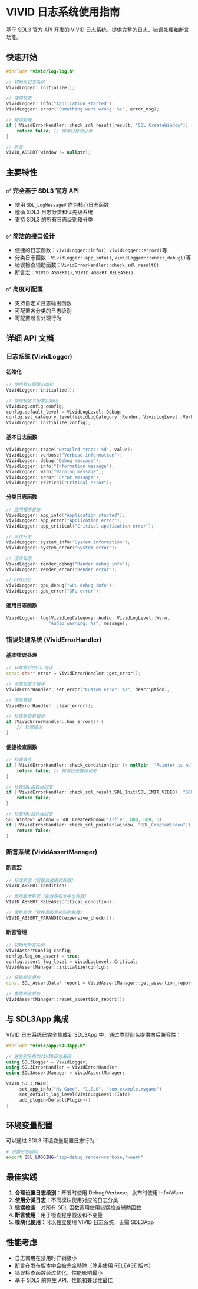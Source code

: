 # VIVID 日志系统使用指南

基于 SDL3 官方 API 开发的 VIVID 日志系统，提供完整的日志、错误处理和断言功能。

## 快速开始

```cpp
#include "vivid/log/log.h"

// 初始化日志系统
VividLogger::initialize();

// 使用日志
VividLogger::info("Application started");
VividLogger::error("Something went wrong: %s", error_msg);

// 错误处理
if (!VividErrorHandler::check_sdl_result(result, "SDL_CreateWindow")) {
    return false; // 错误已自动记录
}

// 断言
VIVID_ASSERT(window != nullptr);
```

## 主要特性

### ✅ 完全基于 SDL3 官方 API

- 使用 `SDL_LogMessageV` 作为核心日志函数
- 遵循 SDL3 日志分类和优先级系统
- 支持 SDL3 的所有日志级别和分类

### ✅ 简洁的接口设计

- 便捷的日志函数：`VividLogger::info()`, `VividLogger::error()`等
- 分类日志函数：`VividLogger::app_info()`, `VividLogger::render_debug()`等
- 错误检查辅助函数：`VividErrorHandler::check_sdl_result()`
- 断言宏：`VIVID_ASSERT()`, `VIVID_ASSERT_RELEASE()`

### ✅ 高度可配置

- 支持自定义日志输出函数
- 可配置各分类的日志级别
- 可配置断言处理行为

## 详细 API 文档

### 日志系统 (VividLogger)

#### 初始化

```cpp
// 使用默认配置初始化
VividLogger::initialize();

// 使用自定义配置初始化
VividLogConfig config;
config.default_level = VividLogLevel::Debug;
config.set_category_level(VividLogCategory::Render, VividLogLevel::Verbose);
VividLogger::initialize(config);
```

#### 基本日志函数

```cpp
VividLogger::trace("Detailed trace: %d", value);
VividLogger::verbose("Verbose information");
VividLogger::debug("Debug message");
VividLogger::info("Information message");
VividLogger::warn("Warning message");
VividLogger::error("Error message");
VividLogger::critical("Critical error");
```

#### 分类日志函数

```cpp
// 应用程序日志
VividLogger::app_info("Application started");
VividLogger::app_error("Application error");
VividLogger::app_critical("Critical application error");

// 系统日志
VividLogger::system_info("System information");
VividLogger::system_error("System error");

// 渲染日志
VividLogger::render_debug("Render debug info");
VividLogger::render_error("Render error");

// GPU日志
VividLogger::gpu_debug("GPU debug info");
VividLogger::gpu_error("GPU error");
```

#### 通用日志函数

```cpp
VividLogger::log(VividLogCategory::Audio, VividLogLevel::Warn,
                "Audio warning: %s", message);
```

### 错误处理系统 (VividErrorHandler)

#### 基本错误处理

```cpp
// 获取最后的SDL错误
const char* error = VividErrorHandler::get_error();

// 设置自定义错误
VividErrorHandler::set_error("Custom error: %s", description);

// 清除错误
VividErrorHandler::clear_error();

// 检查是否有错误
if (VividErrorHandler::has_error()) {
    // 处理错误
}
```

#### 便捷检查函数

```cpp
// 检查条件
if (!VividErrorHandler::check_condition(ptr != nullptr, "Pointer is null")) {
    return false; // 错误已设置和记录
}

// 检查SDL函数返回值
if (!VividErrorHandler::check_sdl_result(SDL_Init(SDL_INIT_VIDEO), "SDL_Init")) {
    return false;
}

// 检查SDL指针返回值
SDL_Window* window = SDL_CreateWindow("Title", 800, 600, 0);
if (!VividErrorHandler::check_sdl_pointer(window, "SDL_CreateWindow")) {
    return false;
}
```

### 断言系统 (VividAssertManager)

#### 断言宏

```cpp
// 标准断言（仅在调试模式有效）
VIVID_ASSERT(condition);

// 发布版本断言（在发布版本中也有效）
VIVID_ASSERT_RELEASE(critical_condition);

// 偏执断言（仅在高断言级别时有效）
VIVID_ASSERT_PARANOID(expensive_check());
```

#### 断言管理

```cpp
// 初始化断言系统
VividAssertConfig config;
config.log_on_assert = true;
config.assert_log_level = VividLogLevel::Critical;
VividAssertManager::initialize(config);

// 获取断言报告
const SDL_AssertData* report = VividAssertManager::get_assertion_report();

// 重置断言报告
VividAssertManager::reset_assertion_report();
```

## 与 SDL3App 集成

VIVID 日志系统已完全集成到 SDL3App 中，通过类型别名提供向后兼容性：

```cpp
#include "vivid/app/SDL3App.h"

// 这些别名指向VIVID日志系统
using SDL3Logger = VividLogger;
using SDL3ErrorHandler = VividErrorHandler;
using SDL3AssertManager = VividAssertManager;

VIVID_SDL3_MAIN(
    .set_app_info("My Game", "1.0.0", "com.example.mygame")
    .set_default_log_level(VividLogLevel::Info)
    .add_plugin<DefaultPlugin>()
)
```

## 环境变量配置

可以通过 SDL3 环境变量配置日志行为：

```bash
# 设置日志级别
export SDL_LOGGING="app=debug,render=verbose,*=warn"
```

## 最佳实践

1. **合理设置日志级别**：开发时使用 Debug/Verbose，发布时使用 Info/Warn
2. **使用分类日志**：不同模块使用对应的日志分类
3. **错误检查**：对所有 SDL 函数调用使用错误检查辅助函数
4. **断言使用**：用于检查程序假设和不变量
5. **模块化使用**：可以独立使用 VIVID 日志系统，无需 SDL3App

## 性能考虑

- 日志调用在禁用时开销极小
- 断言在发布版本中会被完全移除（除非使用 RELEASE 版本）
- 错误检查函数经过优化，性能影响最小
- 基于 SDL3 的原生 API，性能和兼容性最佳
